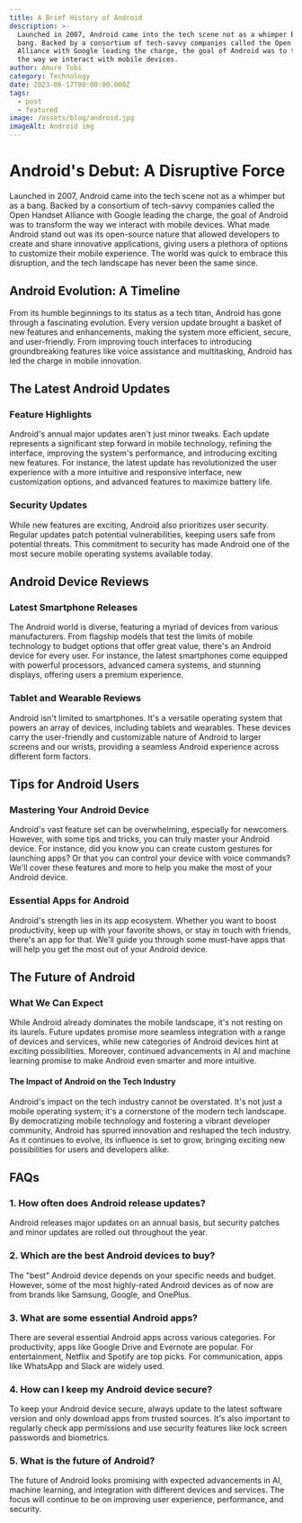 ```yaml
---
title: A Brief History of Android
description: >-
  Launched in 2007, Android came into the tech scene not as a whimper but as a
  bang. Backed by a consortium of tech-savvy companies called the Open Handset
  Alliance with Google leading the charge, the goal of Android was to transform
  the way we interact with mobile devices.
author: Amure Tobi
category: Technology
date: 2023-06-17T00:00:00.000Z
tags:
  - post
  - featured
image: /assets/blog/android.jpg
imageAlt: Android img
---
```

# Android's Debut: A Disruptive Force


Launched in 2007, Android came into the tech scene not as a whimper but as a bang. Backed by a consortium of tech-savvy companies called the Open Handset Alliance with Google leading the charge, the goal of Android was to transform the way we interact with mobile devices. What made Android stand out was its open-source nature that allowed developers to create and share innovative applications, giving users a plethora of options to customize their mobile experience. The world was quick to embrace this disruption, and the tech landscape has never been the same since.

## Android Evolution: A Timeline


From its humble beginnings to its status as a tech titan, Android has gone through a fascinating evolution. Every version update brought a basket of new features and enhancements, making the system more efficient, secure, and user-friendly. From improving touch interfaces to introducing groundbreaking features like voice assistance and multitasking, Android has led the charge in mobile innovation.

## The Latest Android Updates

<h3>Feature Highlights</h3>
Android's annual major updates aren't just minor tweaks. Each update represents a significant step forward in mobile technology, refining the interface, improving the system's performance, and introducing exciting new features. For instance, the latest update has revolutionized the user experience with a more intuitive and responsive interface, new customization options, and advanced features to maximize battery life.

<h3>Security Updates</h3>
While new features are exciting, Android also prioritizes user security. Regular updates patch potential vulnerabilities, keeping users safe from potential threats. This commitment to security has made Android one of the most secure mobile operating systems available today.

## Android Device Reviews

<h3>Latest Smartphone Releases</h3>
The Android world is diverse, featuring a myriad of devices from various manufacturers. From flagship models that test the limits of mobile technology to budget options that offer great value, there's an Android device for every user. For instance, the latest smartphones come equipped with powerful processors, advanced camera systems, and stunning displays, offering users a premium experience.

<h3>Tablet and Wearable Reviews</h3>
Android isn't limited to smartphones. It's a versatile operating system that powers an array of devices, including tablets and wearables. These devices carry the user-friendly and customizable nature of Android to larger screens and our wrists, providing a seamless Android experience across different form factors.

## Tips for Android Users

<h3>Mastering Your Android Device</h3>
Android's vast feature set can be overwhelming, especially for newcomers. However, with some tips and tricks, you can truly master your Android device. For instance, did you know you can create custom gestures for launching apps? Or that you can control your device with voice commands? We'll cover these features and more to help you make the most of your Android device.

<h3>Essential Apps for Android</h3>
Android's strength lies in its app ecosystem. Whether you want to boost productivity, keep up with your favorite shows, or stay in touch with friends, there's an app for that. We'll guide you through some must-have apps that will help you get the most out of your Android device.

## The Future of Android

<h3>What We Can Expect</h3>
While Android already dominates the mobile landscape, it's not resting on its laurels. Future updates promise more seamless integration with a range of devices and services, while new categories of Android devices hint at exciting possibilities. Moreover, continued advancements in AI and machine learning promise to make Android even smarter and more intuitive.

<h4>The Impact of Android on the Tech Industry</h4>
Android's impact on the tech industry cannot be overstated. It's not just a mobile operating system; it's a cornerstone of the modern tech landscape. By democratizing mobile technology and fostering a vibrant developer community, Android has spurred innovation and reshaped the tech industry. As it continues to evolve, its influence is set to grow, bringing exciting new possibilities for users and developers alike.

## FAQs




<h3>1. How often does Android release updates?</h3>

Android releases major updates on an annual basis, but security patches and minor updates are rolled out throughout the year.


<h3>2. Which are the best Android devices to buy?</h3>

The "best" Android device depends on your specific needs and budget. However, some of the most highly-rated Android devices as of now are from brands like Samsung, Google, and OnePlus.


<h3>3. What are some essential Android apps?</h3> 

There are several essential Android apps across various categories. For productivity, apps like Google Drive and Evernote are popular. For entertainment, Netflix and Spotify are top picks. For communication, apps like WhatsApp and Slack are widely used.




<h3>4. How can I keep my Android device secure?</h3>

To keep your Android device secure, always update to the latest software version and only download apps from trusted sources. It's also important to regularly check app permissions and use security features like lock screen passwords and biometrics.


<h3>5. What is the future of Android?</h3> 

The future of Android looks promising with expected advancements in AI, machine learning, and integration with different devices and services. The focus will continue to be on improving user experience, performance, and security.
